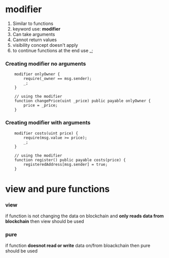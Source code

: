 
# modifier

1. Similar to functions
2. keyword use: **modifier**
3. Can take arguments
4. Cannot return values
5. visibility concept doesn't apply
6. to continue functions at the end use _;

### Creating modifier no arguments
```
    modifier onlyOwner {
        require(_owner == msg.sender);
        _;
    }

    // using the modifier
    function changePrice(uint _price) public payable onlyOwner {
        price = _price;
    }

```

### Creating modifier with arguments
```
    modifier costs(uint price) {
        require(msg.value >= price);
        _;
    }

    // using the modifier
    function register() public payable costs(price) {
        registeredAddress[msg.sender] = true;
    }

```

# view and pure functions

### view
if function is not changing the data on blockchain and **only reads data from blockchain** then view should be used

### pure
if function **doesnot read or write** data on/from bloackchain then pure should be used


